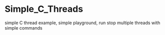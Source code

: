 # Simple_C_Threads
simple C thread example, simple playground, run stop multiple threads with simple commands
